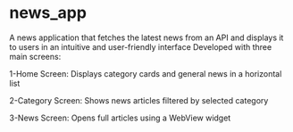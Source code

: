 # news_app

A news application that fetches the latest news from an API and displays it to users in an intuitive and user-friendly 
interface
Developed with three main screens:

1-Home Screen: Displays category cards and general news in a horizontal list

2-Category Screen: Shows news articles filtered by selected category

3-News Screen: Opens full articles using a WebView widget

